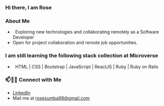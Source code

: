 ### Hi there, I am Rose

<h3> About Me </h3>

- &nbsp; Exploring new technologies and collaborating remotely as a Software Developer
- Open for project collaboration and remote job opportunities. 

<h3>I am still learning the following stack collection at Microverse </h3>

- &nbsp; HTML | CSS | Bootstrap | JavaScript | ReactJS | Ruby | Ruby on Rails

### 📫🤝🏻 Connect with Me

 -  [LinkedIn](https://www.linkedin.com/in/rose-sumba-9b36401b5/) 
 - Mail me at rosesumba98@gmail.com 
